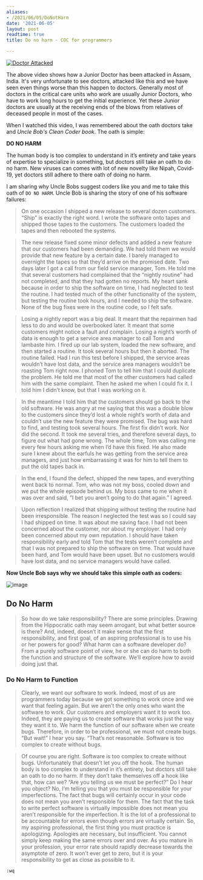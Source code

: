 ```yaml
---
aliases:
- /2021/06/05/DoNotHarm
date: '2021-06-05'
layout: post
readtime: true
title: Do no harm - COC for programmers

---
```


[![Doctor Attacked](https://user-images.githubusercontent.com/24592806/120882009-a53e1980-c5f2-11eb-8b61-24ff9cd4bd48.png)](https://youtu.be/K6yrsdGP0bA)

The above video shows how a Junior Doctor has been attacked in Assam, India. It's very unfortunate to see doctors,
attacked like this and we have seen even things worse than this happen to doctors. Generally most of doctors in
the critical care units who work are usually Junior Doctors, who have to work long hours to get the initial experience. 
Yet these Junior doctors are usually at the receiving ends of the blows from relatives of deceased people in most of the cases.

When I watched this video, I was remembered about the oath doctors take and *Uncle Bob's Clean Coder book*. The oath is simple:

**DO NO HARM**

The human body is too complex to understand in it’s entirety and take years of expertise to specialize in something, but doctors
still take an oath to do no harm. New viruses can comes with lot of new novelty like Nipah, Covid-19, yet doctors still adhere to there oath of doing no harm.

I am sharing why Uncle Bobs suggest coders like you and me to take this oath of `DO NO HARM`. Uncle Bob is
sharing the story of one of his software failures:


>On one occasion I shipped a new release to several dozen customers. “Ship” is exactly the right word. I wrote the software onto tapes and shipped those tapes to the customers. The customers loaded the tapes and then rebooted the systems. 

>The new release fixed some minor defects and added a new feature that our customers had been demanding. We had told them we would provide that new feature by a certain date. I barely managed to overnight the tapes so that they’d arrive on the promised date. Two days later I got a call from our field service manager, Tom. He told me that several customers had complained that the “nightly routine” had not completed, and that they had gotten no reports. My heart sank because in order to ship the software on time, I had neglected to test the routine. I had tested much of the other functionality of the system, but testing the routine took hours, and I needed to ship the software. None of the bug fixes were in the routine code, so I felt safe.

>Losing a nightly report was a big deal. It meant that the repairmen had less to do and would be overbooked later. It meant that some customers might notice a fault and complain. Losing a night’s worth of data is enough to get a service area manager to call Tom and lambaste him. I fired up our lab system, loaded the new software, and then started a routine. It took several hours but then it aborted. The routine failed. Had I run this test before I shipped, the service areas wouldn’t have lost data, and the service area managers wouldn’t be roasting Tom right now. I phoned Tom to tell him that I could duplicate the problem. He told me that most of the other customers had called him with the same complaint. Then he asked me when I could fix it. I told him I didn’t know, but that I was working on it.

>In the meantime I told him that the customers should go back to the old software. He was angry at me saying that this was a double blow to the customers since they’d lost a whole night’s worth of data and couldn’t use the new feature they were promised. The bug was hard to find, and testing took several hours. The first fix didn’t work. Nor did the second. It took me several tries, and therefore several days, to figure out what had gone wrong. The whole time, Tom was calling me every few hours asking me when I’d have this fixed. He also made sure I knew about the earfuls he was getting from the service area managers, and just how embarrassing it was for him to tell them to put the old tapes back in.

>In the end, I found the defect, shipped the new tapes, and everything went back to normal. Tom, who was not my boss, cooled down and we put the whole episode behind us. My boss came to me when it was over and said, “I bet you aren’t going to do that again.” I agreed.

>Upon reflection I realized that shipping without testing the routine had been irresponsible. The reason I neglected the test was so I could say I had shipped on time. It was about me saving face. I had not been concerned about the customer, nor about my employer. I had only been concerned about my own reputation. I should have taken responsibility early and told Tom that the tests weren’t complete and that I was not prepared to ship the software on time. That would have been hard, and Tom would have been upset. But no customers would have lost data, and no service managers would have called.


**Now Uncle Bob says why we should take this simple oath as coders:**

![image](https://user-images.githubusercontent.com/24592806/120883409-99565580-c5fa-11eb-91e2-d185d5b4535b.png)


## Do No Harm

>So how do we take responsibility? There are some principles. Drawing from the Hippocratic oath may seem arrogant, but what better source is there? And, indeed, doesn’t it make sense that the first responsibility, and first goal, of an aspiring professional is to use his or her powers for good? What harm can a software developer do? From a purely software point of view, he or she can do harm to both the function and structure of the software. We’ll explore how to avoid doing just that.

### Do No Harm to Function
>Clearly, we want our software to work. Indeed, most of us are programmers today because we got something to work once and we want that feeling again. But we aren’t the only ones who want the software to work. Our customers and employers want it to work too. Indeed, they are paying us to create software that works just the way they want it to. We harm the function of our software when we create bugs. Therefore, in order to be professional, we must not create bugs. “But wait!” I hear you say. “That’s not reasonable. Software is too complex to create without bugs.

>Of course you are right. Software is too complex to create without bugs. Unfortunately that doesn’t let you off the hook. The human body is too complex to understand in it’s entirety, but doctors still take an oath to do no harm. If they don’t take themselves off a hook like that, how can we? “Are you telling us we must be perfect?” Do I hear you object? No, I’m telling you that you must be responsible for your imperfections. The fact that bugs will certainly occur in your code does not mean you aren’t responsible for them. The fact that the task to write perfect software is virtually impossible does not mean you aren’t responsible for the imperfection. It is the lot of a professional to be accountable for errors even though errors are virtually certain. So, my aspiring professional, the first thing you must practice is apologizing. Apologies are necessary, but insufficient. You cannot simply keep making the same errors over and over. As you mature in your profession, your error rate should rapidly decrease towards the asymptote of zero. It won’t ever get to zero, but it is your responsibility to get as close as possible to it.


`:wq`

